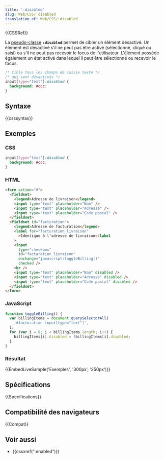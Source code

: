 ```yaml
---
title: ':disabled'
slug: Web/CSS/:disabled
translation_of: Web/CSS/:disabled
---
```


{{CSSRef}}

La [pseudo-classe](/fr/docs/Web/CSS/Pseudo-classes) **`:disabled`** permet de cibler un élément désactivé. Un élément est désactivé s'il ne peut pas être activé (sélectionné, cliqué ou saisi) ou s'il ne peut pas recevoir le focus de l'utilisateur. L'élément possède également un état activé dans lequel il peut être sélectionné ou recevoir le focus.

```css
/* Cible tous les champs de saisie texte */
/* qui sont désactivés */
input[type="text"]:disabled {
  background: #ccc;
}
```

## Syntaxe

{{csssyntax}}

## Exemples

### CSS

```css
input[type="text"]:disabled {
  background: #ccc;
}
```

### HTML

```html
<form action="#">
  <fieldset>
    <legend>Adresse de livraison</legend>
    <input type="text" placeholder="Nom" />
    <input type="text" placeholder="Adresse" />
    <input type="text" placeholder="Code postal" />
  </fieldset>
  <fieldset id="facturation">
    <legend>Adresse de facturation</legend>
    <label for="facturation_livraison"
      >Identique à l'adresse de livraison</label
    >
    <input
      type="checkbox"
      id="facturation_livraison"
      onchange="javascript:toggleBilling()"
      checked />
    <br />
    <input type="text" placeholder="Nom" disabled />
    <input type="text" placeholder="Adresse" disabled />
    <input type="text" placeholder="Code postal" disabled />
  </fieldset>
</form>
```

### JavaScript

```js
function toggleBilling() {
  var billingItems = document.querySelectorAll(
    '#facturation input[type="text"]',
  );
  for (var i = 0; i < billingItems.length; i++) {
    billingItems[i].disabled = !billingItems[i].disabled;
  }
}
```

### Résultat

{{EmbedLiveSample('Exemples', '300px', '250px')}}

## Spécifications

{{Specifications}}

## Compatibilité des navigateurs

{{Compat}}

## Voir aussi

- {{cssxref(":enabled")}}
